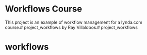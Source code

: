 # Workflows Course

This project is an example of workflow management for a lynda.com course.# project_workflows by Ray Villalobos.# project_workflows
# workflows

